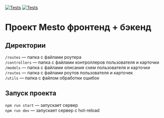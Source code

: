 [![Tests](../../actions/workflows/tests-13-sprint.yml/badge.svg)](../../actions/workflows/tests-13-sprint.yml) [![Tests](../../actions/workflows/tests-14-sprint.yml/badge.svg)](../../actions/workflows/tests-14-sprint.yml)
# Проект Mesto фронтенд + бэкенд


## Директории

`/routes` — папка с файлами роутера  
`/controllers` — папка с файлами контроллеров пользователя и карточки   
`/models` — папка с файлами описания схем пользователя и карточки   
`/routes` — папка с файлами роутов пользователя и карточек   
`/utils` — папка с файлом обработки ошибок


## Запуск проекта

`npm run start` — запускает сервер   
`npm run dev` — запускает сервер с hot-reload
